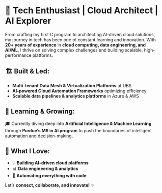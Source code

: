 # 🚀 Tech Enthusiast | Cloud Architect | AI Explorer  

From crafting my first C program to architecting AI-driven cloud solutions, my journey in tech has been one of constant learning and innovation. With **20+ years of experience** in **cloud computing, data engineering, and AI/ML**, I thrive on solving complex challenges and building scalable, high-performance platforms.  

## 🏗️ Built & Led:
- **Multi-tenant Data Mesh & Virtualization Platforms** at UBS  
- **AI-powered Cloud Automation Frameworks** optimizing efficiency  
- **Scalable data pipelines & analytics platforms** in Azure & AWS  

## 🌱 Learning & Growing:
🎓 Currently diving deep into **Artificial Intelligence & Machine Learning** through **Purdue’s MS in AI program** to push the boundaries of intelligent automation and decision-making.  

## 📌 What I Love:
- 💡 **Building AI-driven cloud platforms**  
- 📊 **Data engineering & analytics**  
- 🚀 **Automating everything with code**  

Let’s **connect, collaborate, and innovate!** ✨  
